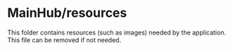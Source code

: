 # MainHub/resources

This folder contains resources (such as images) needed by the application. This file can
be removed if not needed.
